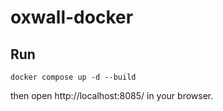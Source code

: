 # oxwall-docker
## Run
```
docker compose up -d --build
```
then open http://localhost:8085/ in your browser.
